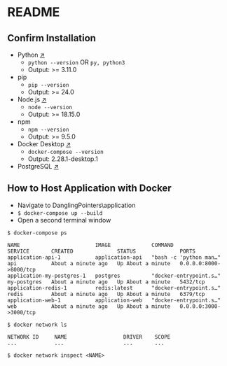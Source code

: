 # README

## Confirm Installation
- Python [↗](https://www.python.org/downloads/)
  - `python --version` OR `py, python3`
  - Output: >= 3.11.0
- pip
  - `pip --version`
  - Output: >= 24.0
- Node.js [↗](https://nodejs.org/en/download/package-manager)
  - `node --version`
  - Output: >= 18.15.0
- npm
  - `npm --version`
  - Output: >= 9.5.0
- Docker Desktop [↗](https://docs.docker.com/desktop/install/windows-install/)
  - `docker-compose --version`
  - Output: 2.28.1-desktop.1
- PostgreSQL [↗](https://www.postgresql.org/download/)
  
## How to Host Application with Docker
- Navigate to DanglingPointers\application
- `$ docker-compose up --build`
- Open a second terminal window

```
$ docker-compose ps

NAME                        IMAGE             COMMAND                  SERVICE       CREATED              STATUS              PORTS
application-api-1           application-api   "bash -c 'python man…"   api           About a minute ago   Up About a minute   0.0.0.0:8000->8000/tcp
application-my-postgres-1   postgres          "docker-entrypoint.s…"   my-postgres   About a minute ago   Up About a minute   5432/tcp
application-redis-1         redis:latest      "docker-entrypoint.s…"   redis         About a minute ago   Up About a minute   6379/tcp
application-web-1           application-web   "docker-entrypoint.s…"   web           About a minute ago   Up About a minute   0.0.0.0:3000->3000/tcp

$ docker network ls

NETWORK ID     NAME                  DRIVER    SCOPE
...            ...                   ...       ...

$ docker network inspect <NAME>
```